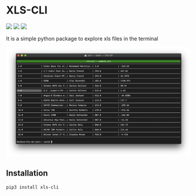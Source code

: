 
# XLS-CLI

![](https://img.shields.io/pypi/pyversions/xls-cli)
![](https://img.shields.io/pypi/l/xls-cli)
![](https://img.shields.io/pypi/v/xls-cli)


It is a simple python package to explore xls files in the terminal

![screenshot](images/screenshot.png)

## Installation 

```python3
pip3 install xls-cli
```